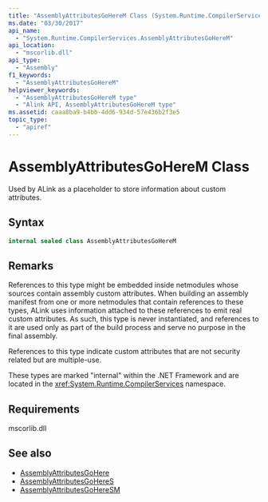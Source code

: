 ```yaml
---
title: "AssemblyAttributesGoHereM Class (System.Runtime.CompilerServices)"
ms.date: "03/30/2017"
api_name: 
  - "System.Runtime.CompilerServices.AssemblyAttributesGoHereM"
api_location:
  - "mscorlib.dll"
api_type: 
  - "Assembly"
f1_keywords: 
  - "AssemblyAttributesGoHereM"
helpviewer_keywords: 
  - "AssemblyAttributesGoHereM type"
  - "Alink API, AssemblyAttributesGoHereM type"
ms.assetid: caaa8ba9-b4bb-4dd6-934d-57e436b2f3e5
topic_type: 
  - "apiref"
---
```

# AssemblyAttributesGoHereM Class

Used by ALink as a placeholder to store information about custom attributes.

## Syntax

```csharp
internal sealed class AssemblyAttributesGoHereM
```

## Remarks

References to this type might be embedded inside netmodules whose sources contain assembly custom attributes. When building an assembly manifest from one or more netmodules that contain references to these types, ALink uses information attached to these references to emit real custom attributes. As such, this type is never instantiated, and references to it are used only as part of the build process and serve no purpose in the final assembly.

References to this type indicate custom attributes that are not security related but are multiple-use.

These types are marked "internal" within the .NET Framework and are located in the <xref:System.Runtime.CompilerServices> namespace.

## Requirements

mscorlib.dll

## See also

- [AssemblyAttributesGoHere](assemblyattributesgohere.md)
- [AssemblyAttributesGoHereS](assemblyattributesgoheres.md)
- [AssemblyAttributesGoHereSM](assemblyattributesgoheresm.md)
